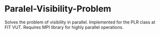 # Paralel-Visibility-Problem
Solves the problem of visibility in parallel. Implemented for the PLR class at FIT VUT. Requires MPI library for highly parallel operations.
